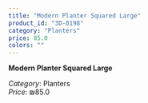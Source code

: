 ```yaml
---
title: "Modern Planter Squared Large"
product_id: "3D-0198"
category: "Planters"
price: 85.0
colors: ""
---
```


**Modern Planter Squared Large**

*Category*: Planters  
*Price*: ₪85.0

